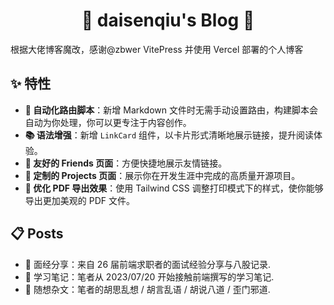 <h1 align="center">🌱 daisenqiu's Blog 🌟</h1>

根据大佬博客魔改，感谢@zbwer VitePress 并使用 Vercel 部署的个人博客

## ✨ 特性

- **🚀 自动化路由脚本**：新增 Markdown 文件时无需手动设置路由，构建脚本会自动为你处理，你可以更专注于内容创作。
- **📚 语法增强**：新增 `LinkCard` 组件，以卡片形式清晰地展示链接，提升阅读体验。
- **🎯 友好的 Friends 页面**：方便快捷地展示友情链接。
- **🌹 定制的 Projects 页面**：展示你在开发生涯中完成的高质量开源项目。
- **🎨 优化 PDF 导出效果**：使用 Tailwind CSS 调整打印模式下的样式，使你能够导出更加美观的 PDF 文件。

## 📋 Posts

- 🏃 面经分享：来自 26 届前端求职者的面试经验分享与八股记录.
- 🍩 学习笔记：笔者从 2023/07/20 开始接触前端撰写的学习笔记.
- 🔮 随想杂文：笔者的胡思乱想 / 胡言乱语 / 胡说八道 / 歪门邪道.
